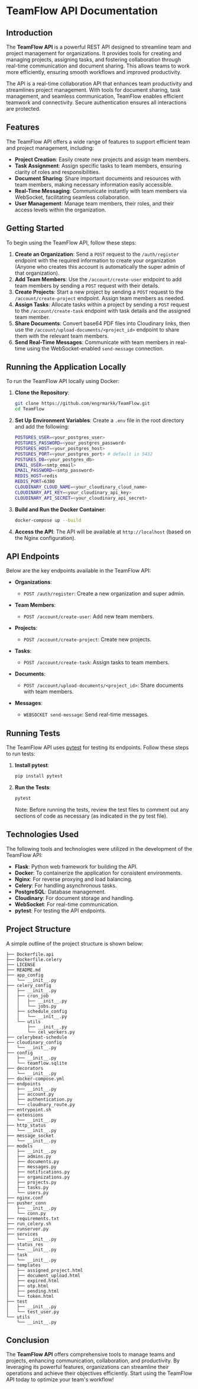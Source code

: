 # TeamFlow API Documentation

## Introduction

The **TeamFlow API** is a powerful REST API designed to streamline team and project management for organizations. It provides tools for creating and managing projects, assigning tasks, and fostering collaboration through real-time communication and document sharing. This allows teams to work more efficiently, ensuring smooth workflows and improved productivity.

The API is a real-time collaboration API that enhances team productivity and streamlines project management. With tools for document sharing, task management, and seamless communication, TeamFlow enables efficient teamwork and connectivity. Secure authentication ensures all interactions are protected.

## Features

The TeamFlow API offers a wide range of features to support efficient team and project management, including:

- **Project Creation**: Easily create new projects and assign team members.
- **Task Assignment**: Assign specific tasks to team members, ensuring clarity of roles and responsibilities.
- **Document Sharing**: Share important documents and resources with team members, making necessary information easily accessible.
- **Real-Time Messaging**: Communicate instantly with team members via WebSocket, facilitating seamless collaboration.
- **User Management**: Manage team members, their roles, and their access levels within the organization.

## Getting Started

To begin using the TeamFlow API, follow these steps:

1. **Create an Organization**: Send a `POST` request to the `/auth/register` endpoint with the required information to create your organization (Anyone who creates this account is automatically the super admin of that organization).
2. **Add Team Members**: Use the `/account/create-user` endpoint to add team members by sending a `POST` request with their details.
3. **Create Projects**: Start a new project by sending a `POST` request to the `/account/create-project` endpoint. Assign team members as needed.
4. **Assign Tasks**: Allocate tasks within a project by sending a `POST` request to the `/account/create-task` endpoint with task details and the assigned team member.
5. **Share Documents**: Convert base64 PDF files into Cloudinary links, then use the `/account/upload-documents/<project_id>` endpoint to share them with the relevant team members.
6. **Send Real-Time Messages**: Communicate with team members in real-time using the WebSocket-enabled `send-message` connection.

## Running the Application Locally

To run the TeamFlow API locally using Docker:

1. **Clone the Repository**:
   ```bash
   git clone https://github.com/engrmarkk/TeamFlow.git
   cd TeamFlow
   ```

2. **Set Up Environment Variables**: Create a `.env` file in the root directory and add the following:
   ```bash
   POSTGRES_USER=<your_postgres_user>
   POSTGRES_PASSWORD=<your_postgres_password>
   POSTGRES_HOST=<your_postgres_host>
   POSTGRES_PORT=<your_postgres_port> # default is 5432
   POSTGRES_DB=<your_postgres_db>
   EMAIL_USER=<smtp_email>
   EMAIL_PASSWORD=<smtp_password>
   REDIS_HOST=redis
   REDIS_PORT=6380
   CLOUDINARY_CLOUD_NAME=<your_cloudinary_cloud_name>
   CLOUDINARY_API_KEY=<your_cloudinary_api_key>
   CLOUDINARY_API_SECRET=<your_cloudinary_api_secret>
   ```

3. **Build and Run the Docker Container**:
   ```bash
   docker-compose up --build
   ```

4. **Access the API**: The API will be available at `http://localhost` (based on the Nginx configuration).

## API Endpoints

Below are the key endpoints available in the TeamFlow API:

- **Organizations**:
  - `POST /auth/register`: Create a new organization and super admin.
  
- **Team Members**:
  - `POST /account/create-user`: Add new team members.
  
- **Projects**:
  - `POST /account/create-project`: Create new projects.
  
- **Tasks**:
  - `POST /account/create-task`: Assign tasks to team members.
  
- **Documents**:
  - `POST /account/upload-documents/<project_id>`: Share documents with team members.
  
- **Messages**:
  - `WEBSOCKET send-message`: Send real-time messages.

## Running Tests

The TeamFlow API uses [pytest](https://docs.pytest.org/en/stable/) for testing its endpoints. Follow these steps to run tests:

1. **Install pytest**:
   ```bash
   pip install pytest
   ```

2. **Run the Tests**:
   ```bash
   pytest
   ```

   Note: Before running the tests, review the test files to comment out any sections of code as necessary (as indicated in the py test file).

## Technologies Used

The following tools and technologies were utilized in the development of the TeamFlow API:

- **Flask**: Python web framework for building the API.
- **Docker**: To containerize the application for consistent environments.
- **Nginx**: For reverse proxying and load balancing.
- **Celery**: For handling asynchronous tasks.
- **PostgreSQL**: Database management.
- **Cloudinary**: For document storage and handling.
- **WebSocket**: For real-time communication.
- **pytest**: For testing the API endpoints.

## Project Structure

A simple outline of the project structure is shown below:

```
├── Dockerfile.api
├── Dockerfile.celery
├── LICENSE
├── README.md
├── app_config
│   └── __init__.py
├── celery_config
│   ├── __init__.py
│   ├── cron_job
│   │   ├── __init__.py
│   │   └── jobs.py
│   ├── schedule_config
│   │   └── __init__.py
│   └── utils
│       ├── __init__.py
│       └── cel_workers.py
├── celerybeat-schedule
├── cloudinary_config
│   └── __init__.py
├── config
│   ├── __init__.py
│   └── teamflow.sqlite
├── decorators
│   └── __init__.py
├── docker-compose.yml
├── endpoints
│   ├── __init__.py
│   ├── account.py
│   ├── authentication.py
│   └── cloudnary_route.py
├── entrypoint.sh
├── extensions
│   └── __init__.py
├── http_status
│   └── __init__.py
├── message_socket
│   └── __init__.py
├── models
│   ├── __init__.py
│   ├── admins.py
│   ├── documents.py
│   ├── messages.py
│   ├── notifications.py
│   ├── organizations.py
│   ├── projects.py
│   ├── tasks.py
│   └── users.py
├── nginx.conf
├── pusher_conn
│   ├── __init__.py
│   └── conn.py
├── requirements.txt
├── run_celery.sh
├── runserver.py
├── services
│   └── __init__.py
├── status_res
│   └── __init__.py
├── task
│   └── __init__.py
├── templates
│   ├── assigned_project.html
│   ├── document_upload.html
│   ├── expired.html
│   ├── otp.html
│   ├── pending.html
│   └── token.html
├── test
│   ├── __init__.py
│   └── test_user.py
└── utils
    └── __init__.py

```

## Conclusion

The **TeamFlow API** offers comprehensive tools to manage teams and projects, enhancing communication, collaboration, and productivity. By leveraging its powerful features, organizations can streamline their operations and achieve their objectives efficiently. Start using the TeamFlow API today to optimize your team's workflow!